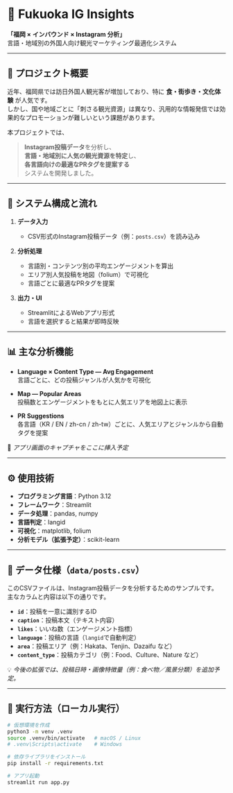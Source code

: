 
# 🗾 Fukuoka IG Insights  
**「福岡 × インバウンド × Instagram 分析」**  
言語・地域別の外国人向け観光マーケティング最適化システム  

---

## 🎯 プロジェクト概要
近年、福岡県では訪日外国人観光客が増加しており、特に **食・街歩き・文化体験** が人気です。  
しかし、国や地域ごとに「刺さる観光資源」は異なり、汎用的な情報発信では効果的なプロモーションが難しいという課題があります。  

本プロジェクトでは、  
> **Instagram投稿データ**を分析し、  
> **言語・地域別に人気の観光資源を特定**し、  
> **各言語向けの最適なPRタグを提案する**  
システムを開発しました。  

---

## 🧭 システム構成と流れ

1. **データ入力**
   - CSV形式のInstagram投稿データ（例：`posts.csv`）を読み込み

2. **分析処理**
   - 言語別・コンテンツ別の平均エンゲージメントを算出  
   - エリア別人気投稿を地図（folium）で可視化  
   - 言語ごとに最適なPRタグを提案  

3. **出力・UI**
   - StreamlitによるWebアプリ形式  
   - 言語を選択すると結果が即時反映  

---

## 📊 主な分析機能

- **Language × Content Type — Avg Engagement**  
  言語ごとに、どの投稿ジャンルが人気かを可視化  

- **Map — Popular Areas**  
  投稿数とエンゲージメントをもとに人気エリアを地図上に表示  

- **PR Suggestions**  
  各言語（KR / EN / zh-cn / zh-tw）ごとに、人気エリアとジャンルから自動タグを提案  

📸 *アプリ画面のキャプチャをここに挿入予定*  

---

## ⚙️ 使用技術

- **プログラミング言語**：Python 3.12  
- **フレームワーク**：Streamlit  
- **データ処理**：pandas, numpy  
- **言語判定**：langid  
- **可視化**：matplotlib, folium  
- **分析モデル（拡張予定）**：scikit-learn  

---

## 🧩 データ仕様（`data/posts.csv`）

このCSVファイルは、Instagram投稿データを分析するためのサンプルです。  
主なカラムと内容は以下の通りです。

- **`id`**：投稿を一意に識別するID  
- **`caption`**：投稿本文（テキスト内容）  
- **`likes`**：いいね数（エンゲージメント指標）  
- **`language`**：投稿の言語（`langid`で自動判定）  
- **`area`**：投稿エリア（例：Hakata、Tenjin、Dazaifu など）  
- **`content_type`**：投稿カテゴリ（例：Food、Culture、Nature など）  

💡 *今後の拡張では、投稿日時・画像特徴量（例：食べ物／風景分類）を追加予定。*

---

## 🚀 実行方法（ローカル実行）

```bash
# 仮想環境を作成
python3 -m venv .venv
source .venv/bin/activate   # macOS / Linux
# .venv\Scripts\activate    # Windows

# 依存ライブラリをインストール
pip install -r requirements.txt

# アプリ起動
streamlit run app.py

